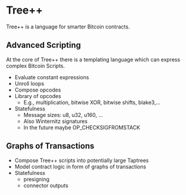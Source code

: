 # Tree++ 
Tree++ is a language for smarter Bitcoin contracts. 

## Advanced Scripting
At the core of Tree++ there is a templating language which can express complex Bitcoin Scripts.

- Evaluate constant expressions
- Unroll loops
- Compose opcodes
- Library of opcodes
  - E.g., multiplication, bitwise XOR, bitwise shifts, blake3,...
- Statefulness
  - Message sizes: u8, u32, u160, ...
  - Also Winternitz signatures
  - In the future maybe OP_CHECKSIGFROMSTACK

## Graphs of Transactions
- Compose Tree++ scripts into potentially large Taptrees
- Model contract logic in form of graphs of transactions
- Statefulness
  - presigning
  - connector outputs
